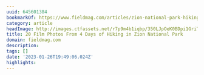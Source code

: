 ```yaml
---
uuid: 645601384
bookmarkOf: https://www.fieldmag.com/articles/zion-national-park-hiking-photo-essay?mc_cid=98f40f6424
category: article
headImage: http://images.ctfassets.net/r7p9m4b1iqbp/350LJpOeK0BDpi1GriTVPy/d820761b1e5366eb0348f29e102185aa/linnea-bullion-zion-road-trip-20.jpg?w=1000
title: 20 Film Photos From 4 Days of Hiking in Zion National Park
domain: fieldmag.com
description:
tags: []
date: '2023-01-26T19:49:06.024Z'
highlights:
---
```



